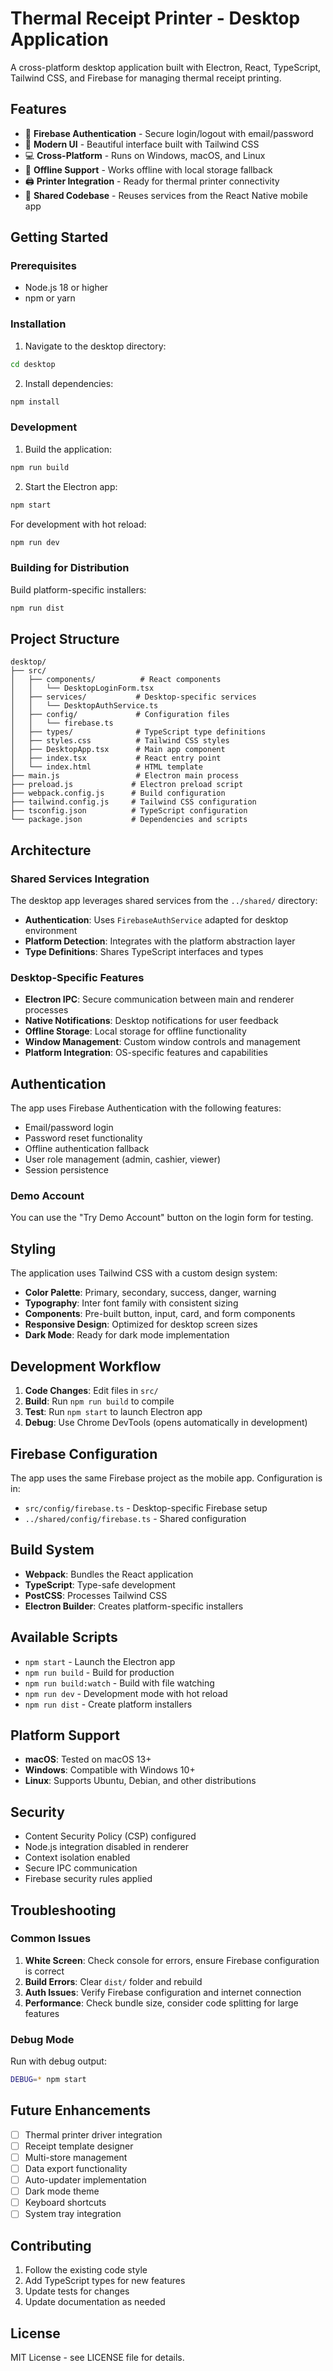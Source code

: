 # Thermal Receipt Printer - Desktop Application

A cross-platform desktop application built with Electron, React, TypeScript, Tailwind CSS, and Firebase for managing thermal receipt printing.

## Features

- 🔐 **Firebase Authentication** - Secure login/logout with email/password
- 🎨 **Modern UI** - Beautiful interface built with Tailwind CSS
- 💻 **Cross-Platform** - Runs on Windows, macOS, and Linux
- 🔄 **Offline Support** - Works offline with local storage fallback
- 🖨️ **Printer Integration** - Ready for thermal printer connectivity
- 📱 **Shared Codebase** - Reuses services from the React Native mobile app

## Getting Started

### Prerequisites

- Node.js 18 or higher
- npm or yarn

### Installation

1. Navigate to the desktop directory:
```bash
cd desktop
```

2. Install dependencies:
```bash
npm install
```

### Development

1. Build the application:
```bash
npm run build
```

2. Start the Electron app:
```bash
npm start
```

For development with hot reload:
```bash
npm run dev
```

### Building for Distribution

Build platform-specific installers:
```bash
npm run dist
```

## Project Structure

```
desktop/
├── src/
│   ├── components/          # React components
│   │   └── DesktopLoginForm.tsx
│   ├── services/           # Desktop-specific services
│   │   └── DesktopAuthService.ts
│   ├── config/             # Configuration files
│   │   └── firebase.ts
│   ├── types/              # TypeScript type definitions
│   ├── styles.css          # Tailwind CSS styles
│   ├── DesktopApp.tsx      # Main app component
│   ├── index.tsx           # React entry point
│   └── index.html          # HTML template
├── main.js                 # Electron main process
├── preload.js             # Electron preload script
├── webpack.config.js      # Build configuration
├── tailwind.config.js     # Tailwind CSS configuration
├── tsconfig.json          # TypeScript configuration
└── package.json           # Dependencies and scripts
```

## Architecture

### Shared Services Integration

The desktop app leverages shared services from the `../shared/` directory:

- **Authentication**: Uses `FirebaseAuthService` adapted for desktop environment
- **Platform Detection**: Integrates with the platform abstraction layer
- **Type Definitions**: Shares TypeScript interfaces and types

### Desktop-Specific Features

- **Electron IPC**: Secure communication between main and renderer processes
- **Native Notifications**: Desktop notifications for user feedback
- **Offline Storage**: Local storage for offline functionality
- **Window Management**: Custom window controls and management
- **Platform Integration**: OS-specific features and capabilities

## Authentication

The app uses Firebase Authentication with the following features:

- Email/password login
- Password reset functionality
- Offline authentication fallback
- User role management (admin, cashier, viewer)
- Session persistence

### Demo Account

You can use the "Try Demo Account" button on the login form for testing.

## Styling

The application uses Tailwind CSS with a custom design system:

- **Color Palette**: Primary, secondary, success, danger, warning
- **Typography**: Inter font family with consistent sizing
- **Components**: Pre-built button, input, card, and form components
- **Responsive Design**: Optimized for desktop screen sizes
- **Dark Mode**: Ready for dark mode implementation

## Development Workflow

1. **Code Changes**: Edit files in `src/`
2. **Build**: Run `npm run build` to compile
3. **Test**: Run `npm start` to launch Electron app
4. **Debug**: Use Chrome DevTools (opens automatically in development)

## Firebase Configuration

The app uses the same Firebase project as the mobile app. Configuration is in:
- `src/config/firebase.ts` - Desktop-specific Firebase setup
- `../shared/config/firebase.ts` - Shared configuration

## Build System

- **Webpack**: Bundles the React application
- **TypeScript**: Type-safe development
- **PostCSS**: Processes Tailwind CSS
- **Electron Builder**: Creates platform-specific installers

## Available Scripts

- `npm start` - Launch the Electron app
- `npm run build` - Build for production
- `npm run build:watch` - Build with file watching
- `npm run dev` - Development mode with hot reload
- `npm run dist` - Create platform installers

## Platform Support

- **macOS**: Tested on macOS 13+
- **Windows**: Compatible with Windows 10+
- **Linux**: Supports Ubuntu, Debian, and other distributions

## Security

- Content Security Policy (CSP) configured
- Node.js integration disabled in renderer
- Context isolation enabled
- Secure IPC communication
- Firebase security rules applied

## Troubleshooting

### Common Issues

1. **White Screen**: Check console for errors, ensure Firebase configuration is correct
2. **Build Errors**: Clear `dist/` folder and rebuild
3. **Auth Issues**: Verify Firebase configuration and internet connection
4. **Performance**: Check bundle size, consider code splitting for large features

### Debug Mode

Run with debug output:
```bash
DEBUG=* npm start
```

## Future Enhancements

- [ ] Thermal printer driver integration
- [ ] Receipt template designer
- [ ] Multi-store management
- [ ] Data export functionality
- [ ] Auto-updater implementation
- [ ] Dark mode theme
- [ ] Keyboard shortcuts
- [ ] System tray integration

## Contributing

1. Follow the existing code style
2. Add TypeScript types for new features
3. Update tests for changes
4. Update documentation as needed

## License

MIT License - see LICENSE file for details.